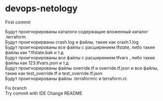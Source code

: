 # devops-netology
First commit

Будут проигнорированы каталоги содержащие вложенный каталог .terraform  
Будут проигнорирваны crash.log и файлы, такие как crash.1.log  
Будут проигнорированы все файлы с расширением tfstate, либо такие файлы как *.tfstate.bak и т.д  
Будут проигнорированы все файлы с расширением tfvars , либо такие файлы как 123.tfvars.json и т.д  
Будут проигнорированы файлы override.tf и override.tf.json и все файлы, такие как test_override.tf и test_override.tf.json  
Будут проигнорированы файлы .terraformrc и terraform.rc    

Fix branch  
Try commit with IDE
Change README 
